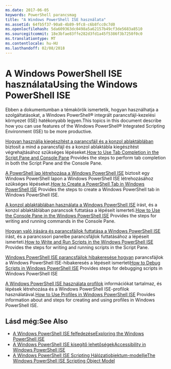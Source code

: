 ```yaml
---
ms.date: 2017-06-05
keywords: PowerShell parancsmag
title: "A Windows PowerShell ISE használata"
ms.assetid: 64fb5f37-90a8-4b89-9fc8-c6b8fcc0c7d0
ms.openlocfilehash: 5da609363dc0498a5a62157b49cf3de5683a8510
ms.sourcegitcommit: 18e3bfae83ffe282d3fd1a45f5386f3b7250f0c0
ms.translationtype: MT
ms.contentlocale: hu-HU
ms.lasthandoff: 02/08/2018
---
```

# <a name="using-the-windows-powershell-ise"></a><span data-ttu-id="47e15-103">A Windows PowerShell ISE használata</span><span class="sxs-lookup"><span data-stu-id="47e15-103">Using the Windows PowerShell ISE</span></span>
<span data-ttu-id="47e15-104">Ebben a dokumentumban a témakörök ismertetik, hogyan használhatja a szolgáltatásokat, a Windows PowerShell® integrált parancsfájl-kezelési környezet (ISE) hatékonyabb legyen.</span><span class="sxs-lookup"><span data-stu-id="47e15-104">This topics in this document describe how you can use features of the Windows PowerShell® Integrated Scripting Environment (ISE) to be more productive.</span></span>

<span data-ttu-id="47e15-105">[Hogyan használja kiegészítést a parancsfájl és a konzol ablaktáblában](How-to-Use-Tab-Completion-in-the-Script-Pane-and-Console-Pane.md) biztosít a mind a parancsfájl és a konzol ablaktábla kiegészítést végrehajtásához szükséges lépéseket.</span><span class="sxs-lookup"><span data-stu-id="47e15-105">[How to Use Tab Completion in the Script Pane and Console Pane](How-to-Use-Tab-Completion-in-the-Script-Pane-and-Console-Pane.md) Provides the steps to perform tab completion in both the Script Pane and the Console Pane.</span></span>

<span data-ttu-id="47e15-106">[A PowerShell lap létrehozása a Windows PowerShell ISE](How-to-Create-a-PowerShell-Tab-in-Windows-PowerShell-ISE.md) biztosít egy Windows PowerShell lapon a Windows PowerShell ISE létrehozásához szükséges lépéseket.</span><span class="sxs-lookup"><span data-stu-id="47e15-106">[How to Create a PowerShell Tab in Windows PowerShell ISE](How-to-Create-a-PowerShell-Tab-in-Windows-PowerShell-ISE.md) Provides the steps to create a Windows PowerShell tab in Windows PowerShell ISE.</span></span>

<span data-ttu-id="47e15-107">[A konzol ablaktáblában használata a Windows PowerShell ISE](How-to-Use-the-Console-Pane-in-the-Windows-PowerShell-ISE.md) írást, és a konzol ablaktáblában parancsok futtatása a lépéseit ismerteti.</span><span class="sxs-lookup"><span data-stu-id="47e15-107">[How to Use the Console Pane in the Windows PowerShell ISE](How-to-Use-the-Console-Pane-in-the-Windows-PowerShell-ISE.md) Provides the steps for writing and running commands in the Console Pane.</span></span>

<span data-ttu-id="47e15-108">[Hogyan való írására és parancsfájlok futtatása a Windows PowerShell ISE](How-to-Write-and-Run-Scripts-in-the-Windows-PowerShell-ISE.md) írást, és a parancssori panelbe parancsfájlok futtatásához a lépéseit ismerteti.</span><span class="sxs-lookup"><span data-stu-id="47e15-108">[How to Write and Run Scripts in the Windows PowerShell ISE](How-to-Write-and-Run-Scripts-in-the-Windows-PowerShell-ISE.md) Provides the steps for writing and running scripts in the Script Pane.</span></span>

<span data-ttu-id="47e15-109">[Windows PowerShell ISE parancsfájlok hibakeresése hogyan](How-to-Debug-Scripts-in-Windows-PowerShell-ISE.md) parancsfájlok a Windows PowerShell ISE-hibakeresés a lépéseit ismerteti</span><span class="sxs-lookup"><span data-stu-id="47e15-109">[How to Debug Scripts in Windows PowerShell ISE](How-to-Debug-Scripts-in-Windows-PowerShell-ISE.md) Provides steps for debugging scripts in Windows PowerShell ISE</span></span>

<span data-ttu-id="47e15-110">[A Windows PowerShell ISE használata profilok](How-to-Use-Profiles-in-Windows-PowerShell-ISE.md) információkat tartalmaz, és lépések létrehozása és a Windows PowerShell ISE-profilok használatával.</span><span class="sxs-lookup"><span data-stu-id="47e15-110">[How to Use Profiles in Windows PowerShell ISE](How-to-Use-Profiles-in-Windows-PowerShell-ISE.md) Provides information about and steps for creating and using profiles in Windows PowerShell ISE.</span></span>

## <a name="see-also"></a><span data-ttu-id="47e15-111">Lásd még:</span><span class="sxs-lookup"><span data-stu-id="47e15-111">See Also</span></span>
- [<span data-ttu-id="47e15-112">A Windows PowerShell ISE felfedezése</span><span class="sxs-lookup"><span data-stu-id="47e15-112">Exploring the Windows PowerShell ISE</span></span>](../../getting-started/fundamental/Exploring-the-Windows-PowerShell-ISE.md)
- [<span data-ttu-id="47e15-113">A Windows PowerShell ISE kisegítő lehetőségek</span><span class="sxs-lookup"><span data-stu-id="47e15-113">Accessibility in Windows PowerShell ISE</span></span>](../../setup/Accessibility-in-Windows-PowerShell-ISE.md)
- [<span data-ttu-id="47e15-114">A Windows PowerShell ISE Scripting Hálózatiobjektum-modellje</span><span class="sxs-lookup"><span data-stu-id="47e15-114">The Windows PowerShell ISE Scripting Object Model</span></span>](https://technet.microsoft.com/en-us/library/69b047d0-da79-413e-b948-8e45d05d1f85)

